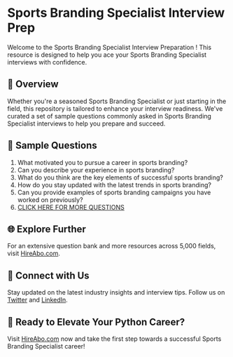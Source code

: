 # Sports Branding Specialist Interview Prep

Welcome to the Sports Branding Specialist Interview Preparation ! This resource is designed to help you ace your Sports Branding Specialist interviews with confidence.

## 🚀 Overview

Whether you're a seasoned Sports Branding Specialist or just starting in the field, this repository is tailored to enhance your interview readiness. We've curated a set of sample questions commonly asked in Sports Branding Specialist interviews to help you prepare and succeed.

## 📝 Sample Questions

1. What motivated you to pursue a career in sports branding?
2. Can you describe your experience in sports branding?
3. What do you think are the key elements of successful sports branding?
4. How do you stay updated with the latest trends in sports branding?
5. Can you provide examples of sports branding campaigns you have worked on previously?
6. [CLICK HERE FOR MORE QUESTIONS](https://hireabo.com/job/15_2_24/Sports%20Branding%20Specialist)

## 🌐 Explore Further

For an extensive question bank and more resources across 5,000 fields, visit [HireAbo.com](https://www.hireabo.com).

## 📱 Connect with Us

Stay updated on the latest industry insights and interview tips. Follow us on [Twitter](https://twitter.com/hireabo) and [LinkedIn](https://www.linkedin.com/in/hire-abo-3609972a8/).

## 🚀 Ready to Elevate Your Python Career?

Visit [HireAbo.com](https://www.hireabo.com) now and take the first step towards a successful Sports Branding Specialist career!